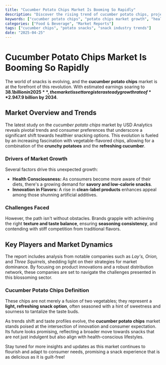 ```yaml
---
title: "Cucumber Potato Chips Market Is Booming So Rapidly"
description: "Discover the rising trend of cucumber potato chips, projected to reach $47.9 billion by 2034, driven by the demand for healthier snacks."
keywords: ["cucumber potato chips", "potato chips market growth", "healthier snacking options", "global market analysis"]
categories: ["Food & Beverage", "Market Reports"]
tags: ["cucumber chips", "potato snacks", "snack industry trends"]
date: "2025-04-25"
---
```


# Cucumber Potato Chips Market Is Booming So Rapidly

The world of snacks is evolving, and the **cucumber potato chips** market is at the forefront of this revolution. With estimated earnings soaring to **$38.1 billion in 2025**, the market is set to register a steady growth rate of **2.9% annually**, reaching a staggering **$47.9 billion by 2034**.

## Market Overview and Trends

The latest study on the *cucumber potato chips* market by USD Analytics reveals pivotal trends and consumer preferences that underscore a significant shift towards healthier snacking options. This evolution is fueled by an increasing fascination with vegetable-flavored chips, allowing for a combination of the **crunchy potatoes** and the **refreshing cucumber**.

### Drivers of Market Growth

Several factors drive this unexpected growth:
- **Health Consciousness:** As consumers become more aware of their diets, there's a growing demand for **savory and low-calorie snacks**.
- **Innovation in Flavors:** A rise in **clean-label products** enhances appeal among those shunning artificial additives.
  
### Challenges Faced

However, the path isn't without obstacles. Brands grapple with achieving the right **texture and taste balance**, ensuring **seasoning consistency**, and contending with stiff competition from traditional flavors.

## Key Players and Market Dynamics

The report includes analysis from notable companies such as *Lay's, Orion,* and *Three Squirrels*, shedding light on their strategies for market dominance. By focusing on product innovations and a robust distribution network, these companies are set to navigate the challenges presented in this blossoming sector.

### Cucumber Potato Chips Definition

These chips are not merely a fusion of two vegetables; they represent a **light, refreshing snack option**, often seasoned with a hint of sweetness and sourness to tantalize the taste buds.

As trends shift and taste profiles evolve, the **cucumber potato chips** market stands poised at the intersection of innovation and consumer expectation. Its future looks promising, reflecting a broader move towards snacks that are not just indulgent but also align with health-conscious lifestyles. 

Stay tuned for more insights and updates as this market continues to flourish and adapt to consumer needs, promising a snack experience that is as delicious as it is guilt-free!